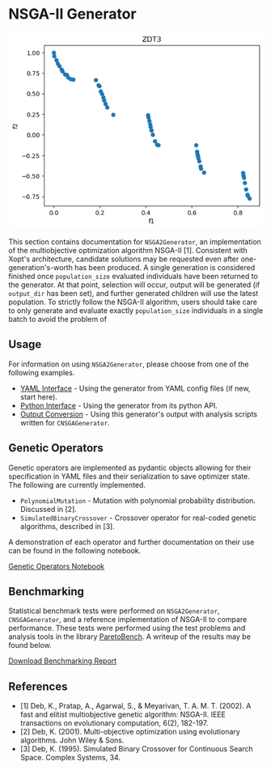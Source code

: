 # NSGA-II Generator

![ZDT3 Pareto Front](assets/zdt3_pf.png)

This section contains documentation for `NSGA2Generator`, an implementation of the multiobjective optimization algorithm NSGA-II [1].
Consistent with Xopt's architecture, candidate solutions may be requested even after one-generation's-worth has been produced.
A single generation is considered finished once `population_size` evaluated individuals have been returned to the generator.
At that point, selection will occur, output will be generated (if `output_dir` has been set), and further generated children will use the latest population.
To strictly follow the NSGA-II algorithm, users should take care to only generate and evaluate exactly `population_size` individuals in a single batch to avoid the problem of

## Usage
For information on using `NSGA2Generator`, please choose from one of the following examples.

 - [YAML Interface](yaml_interface/index.md) - Using the generator from YAML config files (if new, start here).
 - [Python Interface](nsga2_python.ipynb) - Using the generator from its python API.
 - [Output Conversion](nsga2_to_cnsga.ipynb) - Using this generator's output with analysis scripts written for `CNSGAGenerator`.

## Genetic Operators
Genetic operators are implemented as pydantic objects allowing for their specification in YAML files and their serialization to save optimizer state.
The following are currently implemented.

 - `PolynomialMutation` - Mutation with polynomial probability distribution. Discussed in [2].
 - `SimulatedBinaryCrossover` - Crossover operator for real-coded genetic algorithms, described in [3].

 A demonstration of each operator and further documentation on their use can be found in the following notebook.

 [Genetic Operators Notebook](genetic_operators.ipynb)

## Benchmarking

Statistical benchmark tests were performed on `NSGA2Generator`, `CNSGAGenerator`, and a reference implementation of NSGA-II to compare performance.
These tests were performed using the test problems and analysis tools in the library [ParetoBench](https://github.com/electronsandstuff/ParetoBench).
A writeup of the results may be found below.

[Download Benchmarking Report](assets/benchmarking.pdf)

## References
 - [1] Deb, K., Pratap, A., Agarwal, S., & Meyarivan, T. A. M. T. (2002). A fast and elitist multiobjective genetic algorithm: NSGA-II. IEEE transactions on evolutionary computation, 6(2), 182-197.
 - [2] Deb, K. (2001). Multi-objective optimization using evolutionary algorithms. John Wiley & Sons.
 - [3] Deb, K. (1995). Simulated Binary Crossover for Continuous Search Space. Complex Systems, 34.
